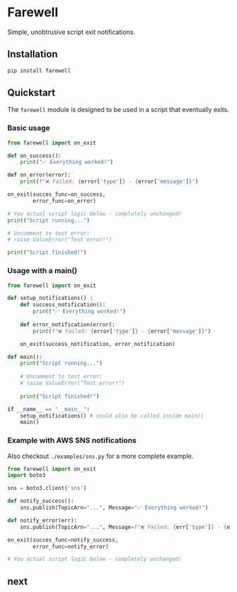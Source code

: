 # Farewell

Simple, unobtrusive script exit notifications.

## Installation

```python
pip install farewell
```

## Quickstart

The `farewell` module is designed to be used in a script that eventually exits.

### Basic usage

```python
from farewell import on_exit

def on_success():
    print("✅ Everything worked!")

def on_error(error):
    print(f"❌ Failed: {error['type']} - {error['message']}")

on_exit(succes_func=on_success,
        error_func=on_error)

# You actual script logic below - completely unchanged!
print("Script running...")

# Uncomment to test error:
# raise ValueError("Test error!")

print("Script finished!")
```

### Usage with a main()

```python
from farewell import on_exit

def setup_notifications() :
    def success_notification():
        print("✅ Everything worked!")
    
    def error_notification(error):
        print(f"❌ Failed: {error['type']} - {error['message']}")

    on_exit(success_notification, error_notification)

def main():
    print("Script running...")
    
    # Uncomment to test error:
    # raise ValueError("Test error!")
    
    print("Script finished!")

if __name__ == "__main__":
    setup_notifications() # could also be called inside main()
    main()
```

### Example with AWS SNS notifications

Also checkout `./examples/sns.py` for a more complete example.

```python
from farewell import on_exit
import boto3

sns = boto3.client('sns')

def notify_success():
    sns.publish(TopicArn="...", Message="✅ Everything worked!")

def notify_error(err):
    sns.publish(TopicArn="...", Message=f"❌ Failed: {err['type']} - {err['message']}")

on_exit(succes_func=notify_success,
        error_func=notify_error)

# You actual script logic below - completely unchanged!
```

## next